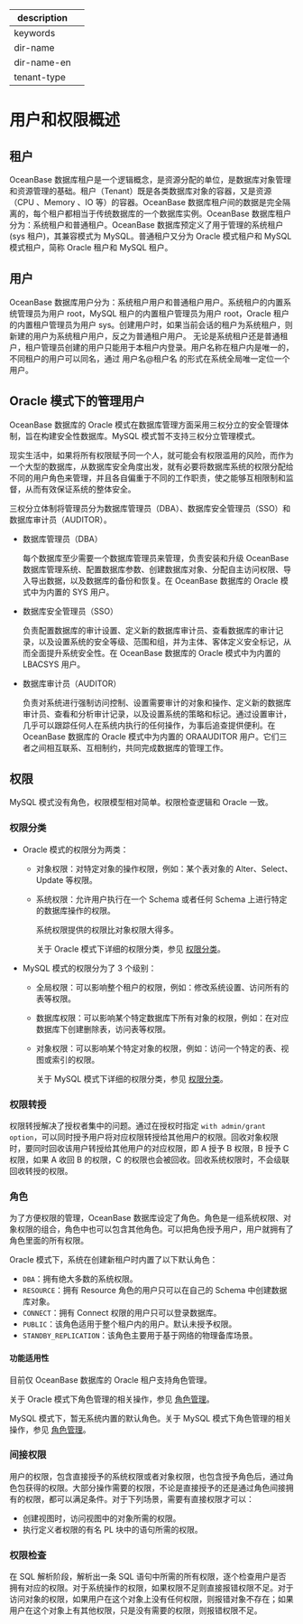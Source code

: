 |description||
|---|---|
|keywords||
|dir-name||
|dir-name-en||
|tenant-type||

# 用户和权限概述

## 租户

OceanBase 数据库租户是一个逻辑概念，是资源分配的单位，是数据库对象管理和资源管理的基础。租户（Tenant）既是各类数据库对象的容器，又是资源（CPU 、Memory 、IO 等）的容器。OceanBase 数据库租户间的数据是完全隔离的，每个租户都相当于传统数据库的一个数据库实例。OceanBase 数据库租户分为：系统租户和普通租户。OceanBase 数据库预定义了用于管理的系统租户 (sys 租户)，其兼容模式为 MySQL。普通租户又分为 Oracle 模式租户和 MySQL 模式租户，简称 Oracle 租户和 MySQL 租户。

## 用户

OceanBase 数据库用户分为：系统租户用户和普通租户用户。系统租户的内置系统管理员为用户 root，MySQL 租户的内置租户管理员为用户 root，Oracle 租户的内置租户管理员为用户 sys。创建用户时，如果当前会话的租户为系统租户，则新建的用户为系统租户用户，反之为普通租户用户。 无论是系统租户还是普通租户，租户管理员创建的用户只能用于本租户内登录。用户名称在租户内是唯一的，不同租户的用户可以同名，通过 用户名@租户名 的形式在系统全局唯一定位一个用户。

## Oracle 模式下的管理用户

OceanBase 数据库的 Oracle 模式在数据库管理方面采用三权分立的安全管理体制，旨在构建安全性数据库。MySQL 模式暂不支持三权分立管理模式。

现实生活中，如果将所有权限赋予同一个人，就可能会有权限滥用的风险，而作为一个大型的数据库，从数据库安全角度出发，就有必要将数据库系统的权限分配给不同的用户角色来管理，并且各自偏重于不同的工作职责，使之能够互相限制和监督，从而有效保证系统的整体安全。

三权分立体制将管理员分为数据库管理员（DBA）、数据库安全管理员（SSO）和数据库审计员（AUDITOR）。

* 数据库管理员（DBA）

    每个数据库至少需要一个数据库管理员来管理，负责安装和升级 OceanBase 数据库管理系统、配置数据库参数、创建数据库对象、分配自主访问权限、导入导出数据，以及数据库的备份和恢复。在 OceanBase 数据库的 Oracle 模式中为内置的 SYS 用户。

* 数据库安全管理员（SSO）

    负责配置数据库的审计设置、定义新的数据库审计员、查看数据库的审计记录，以及设置系统的安全等级、范围和组，并为主体、客体定义安全标记，从而全面提升系统安全性。在 OceanBase 数据库的 Oracle 模式中为内置的 LBACSYS 用户。

* 数据库审计员（AUDITOR）

    负责对系统进行强制访问控制、设置需要审计的对象和操作、定义新的数据库审计员、查看和分析审计记录，以及设置系统的策略和标记。通过设置审计，几乎可以跟踪任何人在系统内执行的任何操作，为事后追查提供便利。在 OceanBase 数据库的 Oracle 模式中为内置的 ORAAUDITOR 用户。它们三者之间相互联系、互相制约，共同完成数据库的管理工作。

## 权限

MySQL 模式没有角色，权限模型相对简单。权限检查逻辑和 Oracle 一致。

### 权限分类

* Oracle 模式的权限分为两类：

  * 对象权限：对特定对象的操作权限，例如：某个表对象的 Alter、Select、Update 等权限。

  * 系统权限：允许用户执行在一个 Schema 或者任何 Schema 上进行特定的数据库操作的权限。

    系统权限提供的权限比对象权限大得多。

    关于 Oracle 模式下详细的权限分类，参见 [权限分类](300.permission-of-oracle-mode/000.permission-classification-of-oracle-mode.md)。

* MySQL 模式的权限分为了 3 个级别：

  * 全局权限：可以影响整个租户的权限，例如：修改系统设置、访问所有的表等权限。

  * 数据库权限：可以影响某个特定数据库下所有对象的权限，例如：在对应数据库下创建删除表，访问表等权限。

  * 对象权限：可以影响某个特定对象的权限，例如：访问一个特定的表、视图或索引的权限。

    关于 MySQL 模式下详细的权限分类，参见 [权限分类](200.permission-of-mysql-mode/100.permission-classification-of-mysql.md)。

### 权限转授

权限转授解决了授权者集中的问题。通过在授权时指定 `with admin/grant option`，可以同时授予用户将对应权限转授给其他用户的权限。回收对象权限时，要同时回收该用户转授给其他用户的对应权限，即 A 授予 B 权限，B 授予 C 权限，如果 A 收回 B 的权限，C 的权限也会被回收。回收系统权限时，不会级联回收转授的权限。

### 角色

为了方便权限的管理，OceanBase 数据库设定了角色。角色是一组系统权限、对象权限的组合，角色中也可以包含其他角色。可以把角色授予用户，用户就拥有了角色里面的所有权限。

Oracle 模式下，系统在创建新租户时内置了以下默认角色：

* `DBA`：拥有绝大多数的系统权限。
* `RESOURCE`：拥有 Resource 角色的用户只可以在自己的 Schema 中创建数据库对象。
* `CONNECT`：拥有 Connect 权限的用户只可以登录数据库。
* `PUBLIC`：该角色适用于整个租户内的用户。默认未授予权限。
* `STANDBY_REPLICATION`：该角色主要用于基于网络的物理备库场景。

<main id="notice">
    <h4>功能适用性</h4>
    <p>目前仅 OceanBase 数据库的 Oracle 租户支持角色管理。</p>
</main>

关于 Oracle 模式下角色管理的相关操作，参见 [角色管理](300.permission-of-oracle-mode/400.manage-roles-of-oracle-mode/100.roles-of-oracle-mode.md)。

MySQL 模式下，暂无系统内置的默认角色。关于 MySQL 模式下角色管理的相关操作，参见 [角色管理](200.permission-of-mysql-mode/340.role-management-of-mysql-mode/100.roles-of-mysql-mode.md)。

### 间接权限

用户的权限，包含直接授予的系统权限或者对象权限，也包含授予角色后，通过角色包获得的权限。大部分操作需要的权限，不论是直接授予的还是通过角色间接拥有的权限，都可以满足条件。对于下列场景，需要有直接权限才可以：

* 创建视图时，访问视图中的对象所需的权限。
* 执行定义者权限的有名 PL 块中的语句所需的权限。

### 权限检查

在 SQL 解析阶段，解析出一条 SQL 语句中所需的所有权限，逐个检查用户是否拥有对应的权限。对于系统操作的权限，如果权限不足则直接报错权限不足。对于访问对象的权限，如果用户在这个对象上没有任何权限，则报错对象不存在；如果用户在这个对象上有其他权限，只是没有需要的权限，则报错权限不足。
